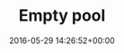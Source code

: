 ---
title:		"Empty pool"
type:		"photos"
mediatype:		"upload"
location:		"Berlin, Germany"
date:		"2016-05-29 14:26:52+00:00"
album:		"abandoned"
filename:		"stadtbad-wedding-anna-pool.md"
series:		"stadtbad"
cl_public_id:		"abandoned/stadtbad-wedding-anna-pool"
cl_version:		1497000050
format:		"tiff"
bytes:		2100288
width:		810
height:		1440
colours:
- "#797C55"
- "#82836B"
- "#7C7155"
- "#46432A"
- "#C4C8AB"
- "#6C6A4A"
- "#404329"
- "#B5B781"
- "#847E66"
- "#CDD8CC"
- "#EBE6DF"
- "#333329"
- "#7D8A79"
- "#6F7854"
- "#BAB983"
exposure_mode:		"Auto"
program:		"Aperture-priority AE"
aperture:		"2.8"
focal_length:		"24.0 mm"
iso:		"100"
shutter_speed:		"1/25"
metering:		"Multi-segment"
flash:		"Off, Did not fire"
white_balance:		"Custom"
colour_temp:		"4400"
has_crop:		"true"
orientation:		"Horizontal (normal)"
camera_model:		"NIKON D800"
lens_info:		"24-70mm f/2.8"
artist:		"No artist info"
x_resolution:		"300"
y_resolution:		"300"
---
